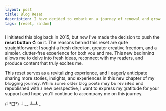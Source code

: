 ```yaml
---
layout: post
title: Blog Reset
description: I have decided to embark on a journey of renewal and growth by hitting the reset button on this blog.
tags: [reset, random]
---
```


I initiated this blog back in 2015, but now I've made the decision to push the **reset button ↻** on it. The reasons behind this reset are quite straightforward: I sought a fresh direction, greater creative freedom, and a simpler, clutter-free experience for both you and me. This new beginning allows me to delve into fresh ideas, reconnect with my readers, and produce content that truly excites me.

This reset serves as a revitalizing experience, and I eagerly anticipate sharing more stories, insights, and experiences in this new chapter of my blogging journey. While some older blog posts may be revisited and republished with a new perspective, I want to express my gratitude for your support and hope you'll continue to accompany me on this journey.

(╯°□°）╯︵ ┻━┻ ..